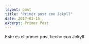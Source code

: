 ```yaml
---
layout: post
title: "Primer post con Jekyll"
date: 2017-02-16
excerpt: Primer Post
---
```


Este es el primer post hecho con Jekyll